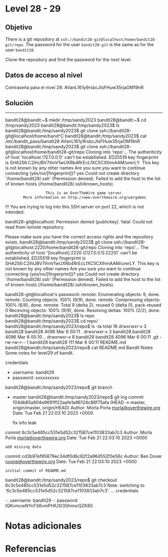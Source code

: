 # Level 28 - 29

## Objetivo
There is a git repository at `ssh://bandit28-git@localhost/home/bandit28-git/repo`. The password for the user `bandit28-git` is the same as for the user `bandit28`.

Clone the repository and find the password for the next level.

## Datos de acceso al nivel
Contraseña para el nivel 28: AVanL161y9rsbcJIsFHuw35rjaOM19nR

## Solución
---
bandit28@bandit:~$ mkdir /tmp/sandy2023
bandit28@bandit:~$ cd /tmp/sandy2023
bandit28@bandit:/tmp/sandy2023$ ls
bandit28@bandit:/tmp/sandy2023$ git clone ssh://bandit28-git@localhost/home/band^C
bandit28@bandit:/tmp/sandy2023$ cat /etc/bandit_pass/bandit28
AVanL161y9rsbcJIsFHuw35rjaOM19nR
bandit28@bandit:/tmp/sandy2023$ git clone ssh://bandit28-git@localhost/home/bandit28-git/repo
Cloning into 'repo'...
The authenticity of host 'localhost (127.0.0.1)' can't be established.
ED25519 key fingerprint is SHA256:C2ihUBV7ihnV1wUXRb4RrEcLfXC5CXlhmAAM/urerLY.
This key is not known by any other names
Are you sure you want to continue connecting (yes/no/[fingerprint])? yes
Could not create directory '/home/bandit28/.ssh' (Permission denied).
Failed to add the host to the list of known hosts (/home/bandit28/.ssh/known_hosts).

                      This is an OverTheWire game server.
            More information on http://www.overthewire.org/wargames

!!! You are trying to log into this SSH server on port 22, which is not intended.

bandit28-git@localhost: Permission denied (publickey).
fatal: Could not read from remote repository.

Please make sure you have the correct access rights
and the repository exists.
bandit28@bandit:/tmp/sandy2023$ git clone ssh://bandit28-git@localhost:2220/home/bandit28-git/repo
Cloning into 'repo'...
The authenticity of host '[localhost]:2220 ([127.0.0.1]:2220)' can't be established.
ED25519 key fingerprint is SHA256:C2ihUBV7ihnV1wUXRb4RrEcLfXC5CXlhmAAM/urerLY.
This key is not known by any other names
Are you sure you want to continue connecting (yes/no/[fingerprint])? yes
Could not create directory '/home/bandit28/.ssh' (Permission denied).
Failed to add the host to the list of known hosts (/home/bandit28/.ssh/known_hosts).

bandit28-git@localhost's password:
remote: Enumerating objects: 9, done.
remote: Counting objects: 100% (9/9), done.
remote: Compressing objects: 100% (6/6), done.
remote: Total 9 (delta 2), reused 0 (delta 0), pack-reused 0
Receiving objects: 100% (9/9), done.
Resolving deltas: 100% (2/2), done.
bandit28@bandit:/tmp/sandy2023$ ls
repo
bandit28@bandit:/tmp/sandy2023$ cd repo/
bandit28@bandit:/tmp/sandy2023/repo$ ls -la
total 16
drwxrwxr-x 3 bandit28 bandit28 4096 Mar  6 00:11 .
drwxrwxr-x 3 bandit28 bandit28 4096 Mar  6 00:10 ..
drwxrwxr-x 8 bandit28 bandit28 4096 Mar  6 00:11 .git
-rw-rw-r-- 1 bandit28 bandit28  111 Mar  6 00:11 README.md
bandit28@bandit:/tmp/sandy2023/repo$ cat README.md
 Bandit Notes
Some notes for level29 of bandit.

 credentials

- username: bandit29
- password: xxxxxxxxxx

bandit28@bandit:/tmp/sandy2023/repo$ git branch
* master
bandit28@bandit:/tmp/sandy2023/repo$ git log
commit 104db85a904e9691ff22aafe1a96124c88f75afa (HEAD -> master, origin/master, origin/HEAD)
Author: Morla Porla <morla@overthewire.org>
Date:   Tue Feb 21 22:03:10 2023 +0000

    fix info leak

commit 6c3c5e485cc531e5d52c321587ce1103833ab7c3
Author: Morla Porla <morla@overthewire.org>
Date:   Tue Feb 21 22:03:10 2023 +0000

    add missing data

commit cd3b97ef95879ec34df0d6c82f2a96d552f0e56c
Author: Ben Dover <noone@overthewire.org>
Date:   Tue Feb 21 22:03:10 2023 +0000

    initial commit of README.md
bandit28@bandit:/tmp/sandy2023/repo$ git checkout 6c3c5e485cc531e5d52c321587ce1103833ab7c3
Note: switching to '6c3c5e485cc531e5d52c321587ce1103833ab7c3'.
...
 credentials

-. username: bandit29
-. password: tQKvmcwNYcFS6vmPHIUSI3ShmsrQZK8S

# Notas adicionales


# Referencias


